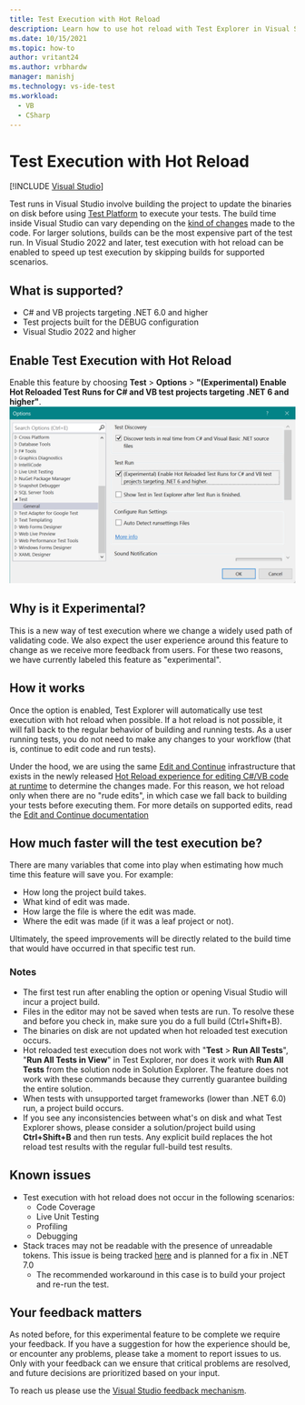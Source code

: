 ```yaml
---
title: Test Execution with Hot Reload
description: Learn how to use hot reload with Test Explorer in Visual Studio. This topic covers how to enable hot reloaded test execution, where it is supported, and what to expect when using it.
ms.date: 10/15/2021
ms.topic: how-to
author: vritant24
ms.author: vrbhardw
manager: manishj
ms.technology: vs-ide-test
ms.workload: 
  - VB
  - CSharp
---
```

# Test Execution with Hot Reload

 [!INCLUDE [Visual Studio](~/includes/applies-to-version/vs-windows-only.md)]

Test runs in Visual Studio involve building the project to update the binaries on disk before using [Test Platform](https://github.com/microsoft/vstest/) to execute your tests. The build time inside Visual Studio can vary depending on the [kind of changes](https://github.com/dotnet/roslyn/blob/296e0fada42f241d338b169c3c6c6189101ef0b7/docs/wiki/EnC-Supported-Edits.md) made to the code. For larger solutions, builds can be the most expensive part of the test run. 
In Visual Studio 2022 and later, test execution with hot reload can be enabled to speed up test execution by skipping builds for supported scenarios.

## What is supported?
- C# and VB projects targeting .NET 6.0 and higher
- Test projects built for the DEBUG configuration
- Visual Studio 2022 and higher

## Enable Test Execution with Hot Reload
Enable this feature by choosing **Test** > **Options** > **"(Experimental) Enable Hot Reloaded Test Runs for C# and VB test projects targeting .NET 6 and higher"**.
![Screenshot of the Enable Hot Reloaded Test Runs button on the Visual Studio Test Options page. When this is selected, tests execution will use hot reload for supported scenarios](./media/test-execution-hot-reload-option.png)

## Why is it Experimental?
This is a new way of test execution where we change a widely used path of validating code. We also expect the user experience around this feature to change as we receive more feedback from users. For these two reasons, we have currently labeled this feature as "experimental".

## How it works
Once the option is enabled, Test Explorer will automatically use test execution with hot reload when possible. If a hot reload is not possible, it will fall back to the regular behavior of building and running tests. As a user running tests, you do not need to make any changes to your workflow (that is, continue to edit code and run tests).

Under the hood, we are using the same [Edit and Continue](../debugger/edit-and-continue.md) infrastructure that exists in the newly released [Hot Reload experience for editing C#/VB code at runtime](https://devblogs.microsoft.com/dotnet/introducing-net-hot-reload/) to determine the changes made. For this reason, we hot reload only when there are no "rude edits", in which case we fall back to building your tests before executing them. For more details on supported edits, read the [Edit and Continue documentation](https://github.com/dotnet/roslyn/blob/296e0fada42f241d338b169c3c6c6189101ef0b7/docs/wiki/EnC-Supported-Edits.md)

## How much faster will the test execution be?
There are many variables that come into play when estimating how much time this feature will save you. For example:
- How long the project build takes.
- What kind of edit was made.
- How large the file is where the edit was made.
- Where the edit was made (if it was a leaf project or not).

Ultimately, the speed improvements will be directly related to the build time that would have occurred in that specific test run.

### Notes
- The first test run after enabling the option or opening Visual Studio will incur a project build.
- Files in the editor may not be saved when tests are run. To resolve these and before you check in, make sure you do a full build (Ctrl+Shift+B).
- The binaries on disk are not updated when hot reloaded test execution occurs.
- Hot reloaded test execution does not work with "**Test** > **Run All Tests**", "**Run All Tests in View**" in Test Explorer, nor does it work with **Run All Tests** from the solution node in Solution Explorer. The feature does not work with these commands because they currently guarantee building the entire solution.
- When tests with unsupported target frameworks (lower than .NET 6.0) run, a project build occurs.
- If you see any inconsistencies between what's on disk and what Test Explorer shows, please consider a solution/project build  using **Ctrl+Shift+B** and then run tests. Any explicit build replaces the hot reload test results with the regular full-build test results.

## Known issues
- Test execution with hot reload does not occur in the following scenarios:
  - Code Coverage
  - Live Unit Testing
  - Profiling
  - Debugging
- Stack traces may not be readable with the presence of unreadable tokens. This issue is being tracked [here](https://github.com/dotnet/runtime/issues/56335) and is planned for a fix in .NET 7.0
  - The recommended workaround in this case is to build your project and re-run the test.

## Your feedback matters
As noted before, for this experimental feature to be complete we require your feedback. If you have a suggestion for how the experience should be, or encounter any problems, please take a moment to report issues to us. Only with your feedback can we ensure that critical problems are resolved, and future decisions are prioritized based on your input.

To reach us please use the [Visual Studio feedback mechanism](https://developercommunity.visualstudio.com/home).
